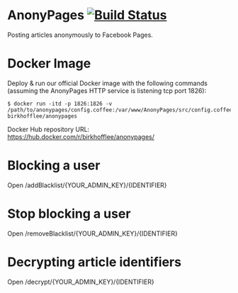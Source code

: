 # AnonyPages [![Build Status](https://travis-ci.org/BirkhoffLee/AnonyPages.svg?branch=master)](https://travis-ci.org/BirkhoffLee/AnonyPages)
Posting articles anonymously to Facebook Pages.

# Docker Image
Deploy & run our official Docker image with the following commands (assuming the AnonyPages HTTP service is listening tcp port 1826):

```
$ docker run -itd -p 1826:1826 -v /path/to/anonypages/config.coffee:/var/www/AnonyPages/src/config.coffee:ro birkhofflee/anonypages
```

Docker Hub repository URL: https://hub.docker.com/r/birkhofflee/anonypages/

# Blocking a user
Open /addBlacklist/{YOUR_ADMIN_KEY}/{IDENTIFIER}

# Stop blocking a user
Open /removeBlacklist/{YOUR_ADMIN_KEY}/{IDENTIFIER}

# Decrypting article identifiers
Open /decrypt/{YOUR_ADMIN_KEY}/{IDENTIFIER}
